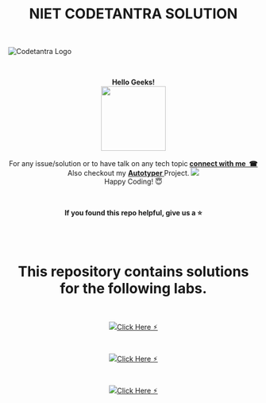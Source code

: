 <H1 align="center"> NIET CODETANTRA SOLUTION </H1>

<br>

![Codetantra Logo](https://user-images.githubusercontent.com/110342305/201940666-1012a318-063a-4173-a868-fd47eefdec06.png)
 
 

<br>

<p align="center"> <b>Hello Geeks!</b> <br> <img src="http://maothao.github.io/mao-historicizing/imgs/welcome.gif" height="130"> <br> <br> For any issue/solution or to have talk on any tech topic<b> <a href="https://linktr.ee/krsatyam7">connect with me  &nbsp;☎︎</b></a> <br> Also checkout my <b> <a href="https://github.com/krsatyam7/autotyper">Autotyper </b> </a> Project.
<img src = "https://user-images.githubusercontent.com/110342305/206525403-04861123-a787-480b-97f1-df24f3bd18a1.gif"/>
<br> Happy Coding! 😇  </b></p>

<br>

<p align="center"> <b> If you found this repo helpful, give us a  ⭐️ </b> </p>

<br>


<br>

<H1 align="center"> This repository contains solutions for the following labs.</H1>
<br> 

<p align="center"> <a href="https://github.com/krsatyam7/niet_codetantra/tree/main/Data%20Structures%20Lab%20using%20Python"><img src="https://user-images.githubusercontent.com/110342305/201945609-faf5ad8a-5791-49a7-8183-dbcf18ff19b8.png">Click Here ⚡︎</a></p>



<br>

<p align="center"> <a href="https://github.com/krsatyam7/niet_codetantra/tree/main/Object%20Oriented%20Techniques%20using%20Java%20Lab"><img src="https://user-images.githubusercontent.com/110342305/201944058-483d3466-a0df-4522-aaf8-feceb4570a86.png">Click Here ⚡︎</a></p>



<br>

<p align="center"><a href="https://github.com/krsatyam7/niet_codetantra/tree/main/Problem%20Solving%20using%20Python%20Lab%20-%202021-2025"><img src="https://user-images.githubusercontent.com/110342305/201940561-2f1205d5-968e-4419-889f-55e437f0dc0f.png">Click Here ⚡︎</a></p>






